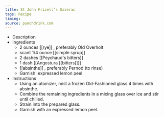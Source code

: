 ```yaml
---
title: St John Frizell’s Sazerac
tags: Recipe
timing: 
source: punchdrink.com
---
```


- Description
- Ingredients
	- 2 ounces [[rye]] , preferably Old Overholt
	- scant 1/4 ounce [[simple syrup]]
	- 2 dashes [[Peychaud's bitters]]
	- 1 dash [[Angostura [[bitters]]]]
	- [[absinthe]] , preferably Pernod (to rinse)
	- Garnish: expressed lemon peel
- Instructions
	- Using an atomizer, mist a frozen Old-Fashioned glass 4 times with absinthe.
	- Combine the remaining ingredients in a mixing glass over ice and stir until chilled.
	- Strain into the prepared glass.
	- Garnish with an expressed lemon peel.